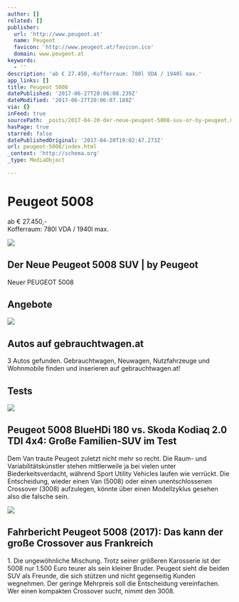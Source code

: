 ```yaml
---
author: []
related: []
publisher:
  url: 'http://www.peugeot.at'
  name: Peugeot
  favicon: 'http://www.peugeot.at/favicon.ico'
  domain: www.peugeot.at
keywords:
  - ''
description: 'ab € 27.450,-Kofferraum: 780l VDA / 1940l max.'
app_links: []
title: Peugeot 5008
datePublished: '2017-06-27T20:06:08.239Z'
dateModified: '2017-06-27T20:06:07.189Z'
via: {}
inFeed: true
sourcePath: _posts/2017-04-20-der-neue-peugeot-5008-suv-or-by-peugeot.md
hasPage: true
starred: false
datePublishedOriginal: '2017-04-20T19:02:47.273Z'
url: peugeot-5008/index.html
_context: 'http://schema.org'
_type: MediaObject

---
```

# Peugeot 5008

ab € 27.450,-  
Kofferraum: 780l VDA / 1940l max.

<article style=""><img src="https://s3-us-west-2.amazonaws.com/the-grid-img/p/2acbbe077f4394daf52fa70d1f3a04ac70ec4f62.jpg" /><h1>Der Neue Peugeot 5008 SUV | by Peugeot</h1><p>Neuer PEUGEOT 5008</p></article>

## Angebote

<article style=""><img src="https://s3-us-west-2.amazonaws.com/the-grid-img/p/13edb43d775677ce8ce8220e7e33ac1b9b005446.gif" /><h1>Autos auf gebrauchtwagen.at</h1><p>3 Autos gefunden. Gebrauchtwagen, Neuwagen, Nutzfahrzeuge und Wohnmobile finden und inserieren auf gebrauchtwagen.at!</p></article>

## Tests

<article style=""><img src="https://s3-us-west-2.amazonaws.com/the-grid-img/p/6c2a9b15451a20af71f2fadf04b30bed591cdf8e.jpg" /><h1>Peugeot 5008 BlueHDi 180 vs. Skoda Kodiaq 2.0 TDI 4x4: Große Familien-SUV im Test</h1><p>Dem Van traute Peugeot zuletzt nicht mehr so recht. Die Raum- und Variabilitätskünstler stehen mittlerweile ja bei vielen unter Biederkeitsverdacht, während Sport Utility Vehicles laufen wie verrückt. Die Entscheidung, wieder einen Van (5008) oder einen unentschlossenen Crossover (3008) aufzulegen, könnte über einen Modellzyklus gesehen also die falsche sein.</p></article>

<article style=""><img src="https://imgr2.auto-motor-und-sport.de/Peugeot-5008-2017-Fahrbericht-fotoshowBig-a26a80e0-973070.jpg" /><h1>Fahrbericht Peugeot 5008 (2017): Das kann der große Crossover aus Frankreich</h1><p>1. Die ungewöhnliche Mischung. Trotz seiner größeren Karosserie ist der 5008 nur 1.500 Euro teurer als sein kleiner Bruder. Peugeot sieht die beiden SUV als Freunde, die sich stützen und nicht gegenseitig Kunden wegnehmen. Der geringe Mehrpreis soll die Entscheidung vereinfachen. Wer einen kompakten Crossover sucht, nimmt den 3008.</p></article>